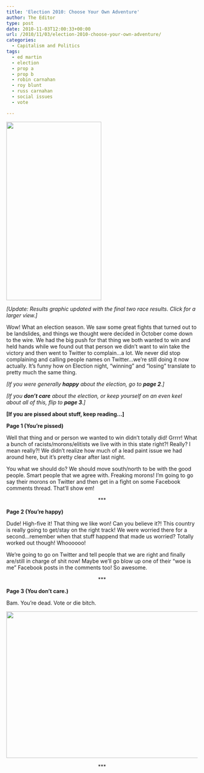 ```yaml
---
title: 'Election 2010: Choose Your Own Adventure'
author: The Editor
type: post
date: 2010-11-03T12:00:33+00:00
url: /2010/11/03/election-2010-choose-your-own-adventure/
categories:
  - Capitalism and Politics
tags:
  - ed martin
  - election
  - prop a
  - prop b
  - robin carnahan
  - roy blunt
  - russ carnahan
  - social issues
  - vote

---
```

[<img class="alignright size-full wp-image-7718" title="missouri_2010_election_results" src="http://media.punchingkitty.com/wordpress/2010/11/missouri_2010_election_results_updated.jpg?filter=resize&w=250" alt="" width="250" height="470" />][1]

_[Update: Results graphic updated with the final two race results. Click for a larger view.]_

Wow! What an election season. We saw some great fights that turned out to be landslides, and things we thought were decided in October come down to the wire. We had the big push for that thing we both wanted to win and held hands while we found out that person we didn&#8217;t want to win take the victory and then went to Twitter to complain&#8230;a lot. We never did stop complaining and calling people names on Twitter&#8230;we&#8217;re still doing it now actually. It&#8217;s funny how on Election night, &#8220;winning&#8221; and &#8220;losing&#8221; translate to pretty much the same thing.

_[If you were generally **happy** about the election, go to **page 2**.]_

_[If you **don&#8217;t care** about the election, or keep yourself on an even keel about all of this, flip to **page 3**.]_

__[If you are **pissed** about stuff, keep reading&#8230;]__

**Page 1 (You&#8217;re pissed)**

Well that thing and or person we wanted to win didn&#8217;t totally did! Grrrr! What a bunch of racists/morons/elitists we live with in this state right?! Really? I mean really?! We didn&#8217;t realize how much of a lead paint issue we had around here, but it&#8217;s pretty clear after last night.

You what we should do? We should move south/north to be with the good people. Smart people that we agree with. Freaking morons! I&#8217;m going to go say their morons on Twitter and then get in a fight on some Facebook comments thread. That&#8217;ll show em!

<p style="text-align: center;">
  ***
</p>

**Page 2 (You&#8217;re happy)**

Dude! High-five it! That thing we like won! Can you believe it?! This country is really going to get/stay on the right track! We were worried there for a second&#8230;remember when that stuff happend that made us worried? Totally worked out though! Whoooooo!

We&#8217;re going to go on Twitter and tell people that we are right and finally are/still in charge of shit now! Maybe we&#8217;ll go blow up one of their &#8220;woe is me&#8221; Facebook posts in the comments too! So awesome.

<p style="text-align: center;">
  ***
</p>

**Page 3 (You don&#8217;t care.)**

Bam. You&#8217;re dead. Vote or die bitch.

[<img class="aligncenter size-full wp-image-7716" title="vote_or_die" src="http://media.punchingkitty.com/wordpress/2010/11/vote_or_die.jpeg" alt="" width="600" height="386" />][2]

<p style="text-align: center;">
  ***
</p>

 [1]: http://media.punchingkitty.com/wordpress/2010/11/missouri_2010_election_results.jpg
 [2]: http://media.punchingkitty.com/wordpress/2010/11/vote_or_die.jpeg
